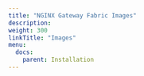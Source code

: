 ```yaml
---
title: "NGINX Gateway Fabric Images"
description:
weight: 300
linkTitle: "Images"
menu:
  docs:
    parent: Installation
---
```

